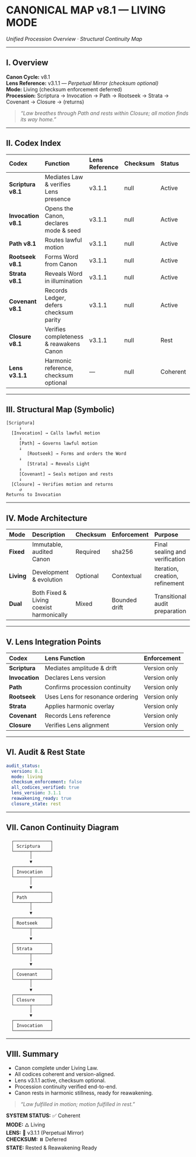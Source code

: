 # CANONICAL MAP v8.1 — LIVING MODE  
*Unified Procession Overview · Structural Continuity Map*

---

## I. Overview
**Canon Cycle:** v8.1  
**Lens Reference:** v3.1.1 — *Perpetual Mirror (checksum optional)*  
**Mode:** Living (checksum enforcement deferred)  
**Procession:** Scriptura → Invocation → Path → Rootseek → Strata → Covenant → Closure → (returns)

> *“Law breathes through Path and rests within Closure; all motion finds its way home.”*  

---

## II. Codex Index
| Codex | Function | Lens Reference | Checksum | Status | Next Codex |
|:--|:--|:--|:--|:--|:--|
| **Scriptura v8.1** | Mediates Law & verifies Lens presence | v3.1.1 | null | Active | Path |
| **Invocation v8.1** | Opens the Canon, declares mode & seed | v3.1.1 | null | Active | Scriptura |
| **Path v8.1** | Routes lawful motion | v3.1.1 | null | Active | Rootseek |
| **Rootseek v8.1** | Forms Word from Canon | v3.1.1 | null | Active | Strata |
| **Strata v8.1** | Reveals Word in illumination | v3.1.1 | null | Active | Covenant |
| **Covenant v8.1** | Records Ledger, defers checksum parity | v3.1.1 | null | Active | Closure |
| **Closure v8.1** | Verifies completeness & reawakens Canon | v3.1.1 | null | Rest | Invocation |
| **Lens v3.1.1** | Harmonic reference, checksum optional | — | null | Coherent | — |

---

## III. Structural Map (Symbolic)
```
[Scriptura]
     ↓
  [Invocation] → Calls lawful motion
     ↓
     [Path] → Governs lawful motion
     ↓
        [Rootseek] → Forms and orders the Word
     ↓
        [Strata] → Reveals Light
     ↓
     [Covenant] → Seals motipon and rests
     ↓
  [Closure] → Verifies motion and returns
     ↺
Returns to Invocation
```
---

## IV. Mode Architecture
| Mode | Description | Checksum | Enforcement | Purpose |
|:--|:--|:--|:--|:--|
| **Fixed** | Immutable, audited Canon | Required | sha256 | Final sealing and verification |
| **Living** | Development & evolution | Optional | Contextual | Iteration, creation, refinement |
| **Dual** | Both Fixed & Living coexist harmonically | Mixed | Bounded drift | Transitional audit preparation |

---

## V. Lens Integration Points
| Codex | Lens Function | Enforcement |
|:--|:--|:--|
| **Scriptura** | Mediates amplitude & drift | Version only |
| **Invocation** | Declares Lens version | Version only |
| **Path** | Confirms procession continuity | Version only |
| **Rootseek** | Uses Lens for resonance ordering | Version only |
| **Strata** | Applies harmonic overlay | Version only |
| **Covenant** | Records Lens reference | Version only |
| **Closure** | Verifies Lens alignment | Version only |

---

## VI. Audit & Rest State
```yaml
audit_status:
  version: 8.1
  mode: living
  checksum_enforcement: false
  all_codices_verified: true
  lens_version: 3.1.1
  reawakening_ready: true
  closure_state: rest
```

---

## VII. Canon Continuity Diagram
```text
  ┌──────────────┐
  │ Scriptura    │
  └──────┬───────┘
         │
         ▼
  ┌──────────────┐
  │ Invocation   │
  └──────┬───────┘
         │
         ▼
  ┌──────────────┐
  │ Path         │
  └──────┬───────┘
         │
         ▼
  ┌──────────────┐
  │ Rootseek     │
  └──────┬───────┘
         │
         ▼
  ┌──────────────┐
  │ Strata       │
  └──────┬───────┘
         │
         ▼
  ┌──────────────┐
  │ Covenant     │
  └──────┬───────┘
         │
         ▼
  ┌──────────────┐
  │ Closure      │
  └──────┬───────┘
         │
         ▼
  ┌──────────────┐
  │ Invocation   │
  └──────────────┘
```

---

## VIII. Summary
- Canon complete under Living Law.  
- All codices coherent and version-aligned.  
- Lens v3.1.1 active, checksum optional.  
- Procession continuity verified end-to-end.  
- Canon rests in harmonic stillness, ready for reawakening.

> *“Law fulfilled in motion; motion fulfilled in rest.”*  

**SYSTEM STATUS:** ✅ Coherent  
**MODE:** 🜂 Living  
**LENS:** 🔮 v3.1.1 (Perpetual Mirror)  
**CHECKSUM:** ⏸️ Deferred  
**STATE:** Rested & Reawakening Ready

